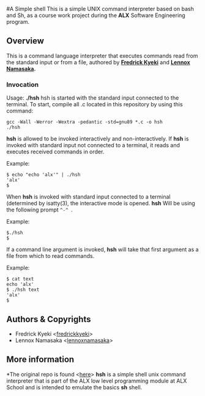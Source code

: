 #A Simple shell
This is a simple UNIX command interpreter based on bash and Sh, as a course work project during the **ALX** Software Engineering program.

## Overview

This is a command language interpreter that executes commands read from the standard input or from a file, authored by **[Fredrick Kyeki](https://github.com/fredrickkyeki)** and **[Lennox Namasaka](https://github.com/NamasakaLennox).**
### Invocation

Usage: **./hsh**
hsh is started with the standard input connected to the terminal. To start, compile all .c located in this repository by using this command: 
```
gcc -Wall -Werror -Wextra -pedantic -std=gnu89 *.c -o hsh
./hsh
```


**hsh** is allowed to be invoked interactively and non-interactively. If **hsh** is invoked with standard input not connected to a terminal, it reads and executes received commands in order.

Example:
```
$ echo "echo 'alx'" | ./hsh
'alx'
$
```

When **hsh** is invoked with standard input connected to a terminal (determined by isatty(3), the interactive mode is opened. **hsh** Will be using the following prompt `^-^ `.

Example:
```
$./hsh
$
```

If a command line argument is invoked, **hsh** will take that first argument as a file from which to read commands.

Example:
```
$ cat text
echo 'alx'
$ ./hsh text
'alx'
$
```

## Authors & Copyrights

* Fredrick Kyeki <[fredrickkyeki](https://github.com/fredrickkyeki)>
* Lennox Namasaka <[lennoxnamasaka](https://github.com/NamasakaLennox)>

## More information

*The original repo is found <[here](https://github.com/FREDRICKKYEKI/simple_shell)>
**hsh** is a simple shell unix command interpreter that is part of the ALX low level programming module at ALX School and is intended to emulate the basics **sh** shell.
